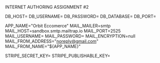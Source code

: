 INTERNET AUTHORING ASSIGNMENT #2


DB_HOST=
DB_USERNAME=
DB_PASSWORD=
DB_DATABASE=
DB_PORT=


APP_NAME="Orbit Eccomerce"
MAIL_MAILER=smtp
MAIL_HOST=sandbox.smtp.mailtrap.io
MAIL_PORT=2525
MAIL_USERNAME=
MAIL_PASSWORD=
MAIL_ENCRYPTION=null
MAIL_FROM_ADDRESS="noreply@gmail.com"
MAIL_FROM_NAME="${APP_NAME}"

STRIPE_SECRET_KEY=
STRIPE_PUBLISHABLE_KEY=

<!-- server {
  listen        80;
  #listen        [::]:80;
 

  root /var/www/html/;
  index index.html index.htm index.php;

  server_name your-domain.com www.your-domain.com;

  charset utf-8;

  # Start the SSL configurations

    location / {
        try_files $uri $uri/ /index.php?$query_string;
    }

    

    location = /favicon.ico { access_log off; log_not_found off; }
    location = /robots.txt  { access_log off; log_not_found off; }

    error_page 404 /index.php;

    location ~ \.php$ {
      try_files $uri $uri/ =404;
      fastcgi_split_path_info ^(.+?\.php)(/.+)?$;
      fastcgi_pass unix:/var/run/php/php8.2-fpm.sock;
      fastcgi_index index.php;
      fastcgi_param SCRIPT_FILENAME $document_root$fastcgi_script_name;
      include fastcgi_params;        
    }

    


  
} -->

